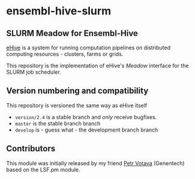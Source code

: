 ensembl-hive-slurm
==================



SLURM Meadow for Ensembl-Hive
-------

[eHive](https://travis-ci.org/Ensembl/ensembl-hive) is a system for running computation pipelines on distributed computing resources - clusters, farms or grids.

This repository is the implementation of eHive's _Meadow_ interface for the SLURM job scheduler.


Version numbering and compatibility
-----------------------------------

This repository is versioned the same way as eHive itself
* `version/2.4` is a stable branch and _only_ receive bugfixes.
* `master` is the stable branch branch
* `develop` is - guess what - the development branch branch

Contributors
------------

This module was initially released by my friend [Petr Votava](https://github.com/votavap) (Genentech) based on the LSF.pm module. 
